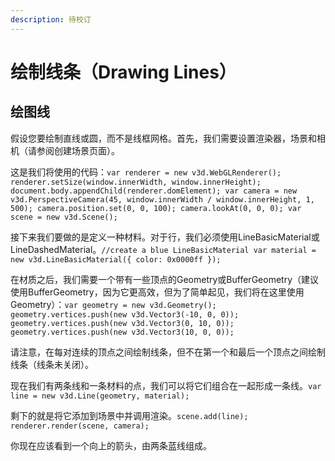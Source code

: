 ```yaml
---
description: 待校订
---
```


# 绘制线条（Drawing Lines）

## 绘图线

假设您要绘制直线或圆，而不是线框网格。首先，我们需要设置渲染器，场景和相机（请参阅创建场景页面）。

这是我们将使用的代码：`var renderer = new v3d.WebGLRenderer(); renderer.setSize(window.innerWidth, window.innerHeight); document.body.appendChild(renderer.domElement); var camera = new v3d.PerspectiveCamera(45, window.innerWidth / window.innerHeight, 1, 500); camera.position.set(0, 0, 100); camera.lookAt(0, 0, 0); var scene = new v3d.Scene();`

接下来我们要做的是定义一种材料。对于行，我们必须使用LineBasicMaterial或LineDashedMaterial。`//create a blue LineBasicMaterial var material = new v3d.LineBasicMaterial({ color: 0x0000ff });`

在材质之后，我们需要一个带有一些顶点的Geometry或BufferGeometry（建议使用BufferGeometry，因为它更高效，但为了简单起见，我们将在这里使用Geometry）：`var geometry = new v3d.Geometry(); geometry.vertices.push(new v3d.Vector3(-10, 0, 0)); geometry.vertices.push(new v3d.Vector3(0, 10, 0)); geometry.vertices.push(new v3d.Vector3(10, 0, 0));`

请注意，在每对连续的顶点之间绘制线条，但不在第一个和最后一个顶点之间绘制线条（线条未关闭）。

现在我们有两条线和一条材料的点，我们可以将它们组合在一起形成一条线。`var line = new v3d.Line(geometry, material);`

剩下的就是将它添加到场景中并调用渲染。`scene.add(line); renderer.render(scene, camera);`

你现在应该看到一个向上的箭头，由两条蓝线组成。

